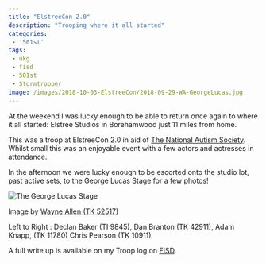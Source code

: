 ```yaml
---
title: "ElstreeCon 2.0"
description: "Trooping where it all started"
categories:
 - '501st'
tags:
 - ukg
 - fisd
 - 501st
 - Stormtrooper
image: /images/2018-10-03-ElstreeCon/2018-09-29-WA-GeorgeLucas.jpg
---
```

At the weekend I was lucky enough to be able to return once again to where it all started: Elstree Studios in Borehamwood just 11 miles from home.

This was a troop at ElstreeCon 2.0 in aid of [The National Autism Society][nas].  Whilst small this was an enjoyable event with a few actors and actresses in attendance.  

In the afternoon we were lucky enough to be escorted onto the studio lot, past active sets, to the George Lucas Stage for a few photos!

<img class="padded center"
		alt="The George Lucas Stage"
		src="/images/2018-10-03-ElstreeCon/2018-09-29-WA-GeorgeLucas.jpg"
	  srcset="/images/2018-10-03-ElstreeCon/2018-09-29-WA-GeorgeLucas.jpg 1x, /images/2018-10-03-ElstreeCon/2018-09-29-WA-GeorgeLucas-2x.jpg 2x" />

Image by [Wayne Allen (TK 52517)][wa]

Left to Right : Declan Baker (TI 9845), Dan Branton (TK 42911), Adam Knapp, (TK 11780) Chris Pearson (TK 10911)

A full write up is available on my Troop log on [FISD].

[nas]: https://www.autism.org.uk/
[fisd]: https://www.whitearmor.net/forum/topic/40387-themaninthesuitcase-troop-diary/?page=2&tab=comments#comment-628861
[wa]:https://wayne.pictures/photos/elstree-comicon-2018

